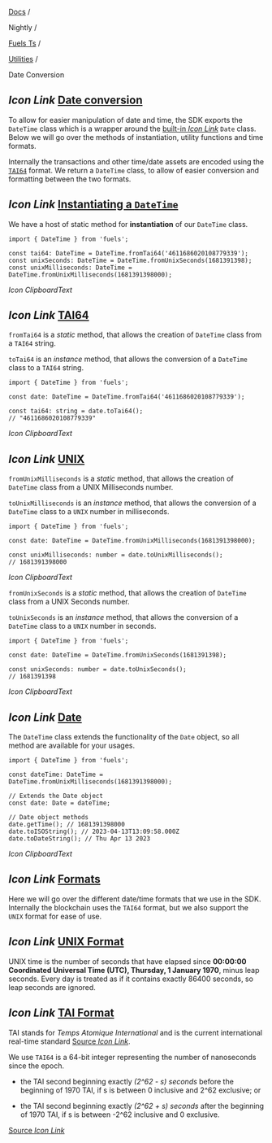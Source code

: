 [Docs](https://docs.fuel.network/) /

Nightly  /

[Fuels Ts](https://docs.fuel.network/docs/nightly/fuels-ts/) /

[Utilities](https://docs.fuel.network/docs/nightly/fuels-ts/utilities/) /

Date Conversion

## _Icon Link_ [Date conversion](https://docs.fuel.network/docs/nightly/fuels-ts/utilities/date-conversion/\#date-conversion)

To allow for easier manipulation of date and time, the SDK exports the `DateTime` class which is a wrapper around the [built-in _Icon Link_](https://developer.mozilla.org/en-US/docs/Web/JavaScript/Reference/Global_Objects/Date) `Date` class. Below we will go over the methods of instantiation, utility functions and time formats.

Internally the transactions and other time/date assets are encoded using the [`TAI64`](https://docs.fuel.network/docs/nightly/fuels-ts/utilities/date-conversion/#tai-format) format. We return a `DateTime` class, to allow of easier conversion and formatting between the two formats.

## _Icon Link_ [Instantiating a `DateTime`](https://docs.fuel.network/docs/nightly/fuels-ts/utilities/date-conversion/\#instantiating-a-datetime)

We have a host of static method for **instantiation** of our `DateTime` class.

```fuel_Box fuel_Box-idXKMmm-css
import { DateTime } from 'fuels';

const tai64: DateTime = DateTime.fromTai64('4611686020108779339');
const unixSeconds: DateTime = DateTime.fromUnixSeconds(1681391398);
const unixMilliseconds: DateTime = DateTime.fromUnixMilliseconds(1681391398000);
```

_Icon ClipboardText_

## _Icon Link_ [TAI64](https://docs.fuel.network/docs/nightly/fuels-ts/utilities/date-conversion/\#tai64)

`fromTai64` is a _static_ method, that allows the creation of `DateTime` class from a `TAI64` string.

`toTai64` is an _instance_ method, that allows the conversion of a `DateTime` class to a `TAI64` string.

```fuel_Box fuel_Box-idXKMmm-css
import { DateTime } from 'fuels';

const date: DateTime = DateTime.fromTai64('4611686020108779339');

const tai64: string = date.toTai64();
// "4611686020108779339"
```

_Icon ClipboardText_

## _Icon Link_ [UNIX](https://docs.fuel.network/docs/nightly/fuels-ts/utilities/date-conversion/\#unix)

`fromUnixMilliseconds` is a _static_ method, that allows the creation of `DateTime` class from a UNIX Milliseconds number.

`toUnixMilliseconds` is an _instance_ method, that allows the conversion of a `DateTime` class to a `UNIX` number in milliseconds.

```fuel_Box fuel_Box-idXKMmm-css
import { DateTime } from 'fuels';

const date: DateTime = DateTime.fromUnixMilliseconds(1681391398000);

const unixMilliseconds: number = date.toUnixMilliseconds();
// 1681391398000
```

_Icon ClipboardText_

`fromUnixSeconds` is a _static_ method, that allows the creation of `DateTime` class from a UNIX Seconds number.

`toUnixSeconds` is an _instance_ method, that allows the conversion of a `DateTime` class to a `UNIX` number in seconds.

```fuel_Box fuel_Box-idXKMmm-css
import { DateTime } from 'fuels';

const date: DateTime = DateTime.fromUnixSeconds(1681391398);

const unixSeconds: number = date.toUnixSeconds();
// 1681391398
```

_Icon ClipboardText_

## _Icon Link_ [Date](https://docs.fuel.network/docs/nightly/fuels-ts/utilities/date-conversion/\#date)

The `DateTime` class extends the functionality of the `Date` object, so all method are available for your usages.

```fuel_Box fuel_Box-idXKMmm-css
import { DateTime } from 'fuels';

const dateTime: DateTime = DateTime.fromUnixMilliseconds(1681391398000);

// Extends the Date object
const date: Date = dateTime;

// Date object methods
date.getTime(); // 1681391398000
date.toISOString(); // 2023-04-13T13:09:58.000Z
date.toDateString(); // Thu Apr 13 2023
```

_Icon ClipboardText_

## _Icon Link_ [Formats](https://docs.fuel.network/docs/nightly/fuels-ts/utilities/date-conversion/\#formats)

Here we will go over the different date/time formats that we use in the SDK. Internally the blockchain uses the `TAI64` format, but we also support the `UNIX` format for ease of use.

## _Icon Link_ [UNIX Format](https://docs.fuel.network/docs/nightly/fuels-ts/utilities/date-conversion/\#unix-format)

UNIX time is the number of seconds that have elapsed since **00:00:00 Coordinated Universal Time (UTC), Thursday, 1 January 1970**, minus leap seconds. Every day is treated as if it contains exactly 86400 seconds, so leap seconds are ignored.

## _Icon Link_ [TAI Format](https://docs.fuel.network/docs/nightly/fuels-ts/utilities/date-conversion/\#tai-format)

TAI stands for _Temps Atomique International_ and is the current international real-time standard [Source _Icon Link_](https://cr.yp.to/libtai/tai64.html).

We use `TAI64` is a 64-bit integer representing the number of nanoseconds since the epoch.

- the TAI second beginning exactly _(2^62 - s) seconds_ before the beginning of 1970 TAI, if s is between 0 inclusive and 2^62 exclusive; or

- the TAI second beginning exactly _(2^62 + s) seconds_ after the beginning of 1970 TAI, if s is between -2^62 inclusive and 0 exclusive.


[Source _Icon Link_](https://cr.yp.to/libtai/tai64.html)